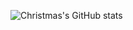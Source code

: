 ![Christmas's GitHub stats](https://github-readme-stats.vercel.app/api?username=zjhzzy&show_icons=true&theme=tokyonight)
